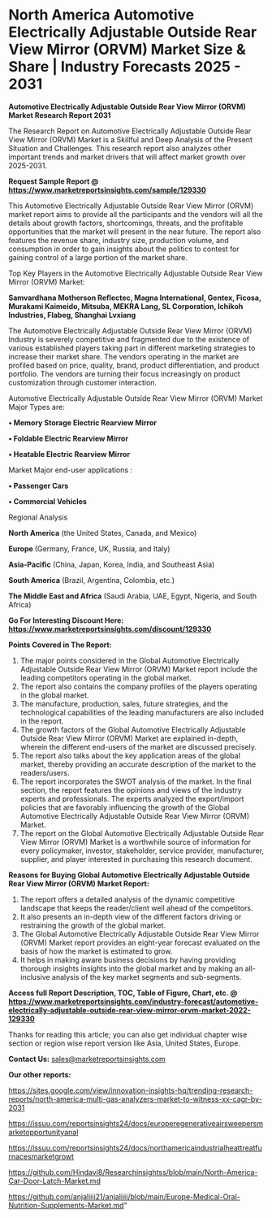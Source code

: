 # North America Automotive Electrically Adjustable Outside Rear View Mirror (ORVM) Market Size & Share | Industry Forecasts 2025 - 2031

<strong>Automotive Electrically Adjustable Outside Rear View Mirror (ORVM) Market Research Report 2031</strong>

The Research Report on Automotive Electrically Adjustable Outside Rear View Mirror (ORVM) Market is a Skillful and Deep Analysis of the Present Situation and Challenges. This research report also analyzes other important trends and market drivers that will affect market growth over 2025-2031.

<strong>Request Sample Report @ <a href=https://www.marketreportsinsights.com/sample/129330>https://www.marketreportsinsights.com/sample/129330</a></strong>

This Automotive Electrically Adjustable Outside Rear View Mirror (ORVM) market report aims to provide all the participants and the vendors will all the details about growth factors, shortcomings, threats, and the profitable opportunities that the market will present in the near future. The report also features the revenue share, industry size, production volume, and consumption in order to gain insights about the politics to contest for gaining control of a large portion of the market share.

Top Key Players in the Automotive Electrically Adjustable Outside Rear View Mirror (ORVM) Market:

<strong>Samvardhana Motherson Reflectec, Magna International, Gentex, Ficosa, Murakami Kaimeido, Mitsuba, MEKRA Lang, SL Corporation, Ichikoh Industries, Flabeg, Shanghai Lvxiang</strong>

The Automotive Electrically Adjustable Outside Rear View Mirror (ORVM) Industry is severely competitive and fragmented due to the existence of various established players taking part in different marketing strategies to increase their market share. The vendors operating in the market are profiled based on price, quality, brand, product differentiation, and product portfolio. The vendors are turning their focus increasingly on product customization through customer interaction.

Automotive Electrically Adjustable Outside Rear View Mirror (ORVM) Market Major Types are:

<strong>• Memory Storage Electric Rearview Mirror

• Foldable Electric Rearview Mirror

• Heatable Electric Rearview Mirror</strong>

Market Major end-user applications :

<strong>• Passenger Cars

• Commercial Vehicles</strong>

Regional Analysis

</u><strong><b>North America</b></strong> (the United States, Canada, and Mexico)

<strong><b>Europe </b></strong>(Germany, France, UK, Russia, and Italy)

<strong><b>Asia-Pacific</b></strong> (China, Japan, Korea, India, and Southeast Asia)

<strong><b>South America</b></strong> (Brazil, Argentina, Colombia, etc.)

<strong><b>The Middle East and Africa</b></strong> (Saudi Arabia, UAE, Egypt, Nigeria, and South Africa)

<strong>Go For Interesting Discount Here: <a href=https://www.marketreportsinsights.com/discount/129330>https://www.marketreportsinsights.com/discount/129330</a></strong>

<strong>Points Covered in The Report:</strong>
<ol>
  <li>The major points considered in the Global Automotive Electrically Adjustable Outside Rear View Mirror (ORVM) Market report include the leading competitors operating in the global market.</li>
  <li>The report also contains the company profiles of the players operating in the global market.</li>
  <li>The manufacture, production, sales, future strategies, and the technological capabilities of the leading manufacturers are also included in the report.</li>
  <li>The growth factors of the Global Automotive Electrically Adjustable Outside Rear View Mirror (ORVM) Market are explained in-depth, wherein the different end-users of the market are discussed precisely.</li>
  <li>The report also talks about the key application areas of the global market, thereby providing an accurate description of the market to the readers/users.</li>
  <li>The report incorporates the SWOT analysis of the market. In the final section, the report features the opinions and views of the industry experts and professionals. The experts analyzed the export/import policies that are favorably influencing the growth of the Global Automotive Electrically Adjustable Outside Rear View Mirror (ORVM) Market.</li>
  <li>The report on the Global Automotive Electrically Adjustable Outside Rear View Mirror (ORVM) Market is a worthwhile source of information for every policymaker, investor, stakeholder, service provider, manufacturer, supplier, and player interested in purchasing this research document.</li>
</ol>
<strong>Reasons for Buying Global Automotive Electrically Adjustable Outside Rear View Mirror (ORVM) Market Report:</strong>

<ol>
  <li>The report offers a detailed analysis of the dynamic competitive landscape that keeps the reader/client well ahead of the competitors.</li>
  <li>It also presents an in-depth view of the different factors driving or restraining the growth of the global market.</li>
  <li>The Global Automotive Electrically Adjustable Outside Rear View Mirror (ORVM) Market report provides an eight-year forecast evaluated on the basis of how the market is estimated to grow.</li>
  <li>It helps in making aware business decisions by having providing thorough insights insights into the global market and by making an all-inclusive analysis of the key market segments and sub-segments.</li>
</ol>
<strong>Access full Report Description, TOC, Table of Figure, Chart, etc. @ <a href=https://www.marketreportsinsights.com/industry-forecast/automotive-electrically-adjustable-outside-rear-view-mirror-orvm-market-2022-129330>https://www.marketreportsinsights.com/industry-forecast/automotive-electrically-adjustable-outside-rear-view-mirror-orvm-market-2022-129330</a></strong>


Thanks for reading this article; you can also get individual chapter wise section or region wise report version like Asia, United States, Europe.

<strong>Contact Us:</strong>
sales@marketreportsinsights.com

<strong>Our other reports:</strong>

<a href=https://sites.google.com/view/innovation-insights-hq/trending-research-reports/north-america-multi-gas-analyzers-market-to-witness-xx-cagr-by-2031>https://sites.google.com/view/innovation-insights-hq/trending-research-reports/north-america-multi-gas-analyzers-market-to-witness-xx-cagr-by-2031</a>

<a href=https://issuu.com/reportsinsights24/docs/europeregenerativeairsweepersmarketopportunityanal>https://issuu.com/reportsinsights24/docs/europeregenerativeairsweepersmarketopportunityanal</a>

<a href=https://issuu.com/reportsinsights24/docs/northamericaindustrialheattreatfurnacesmarketgrowt>https://issuu.com/reportsinsights24/docs/northamericaindustrialheattreatfurnacesmarketgrowt</a>

<a href=https://github.com/Hindavi8/Researchinsightss/blob/main/North-America-Car-Door-Latch-Market.md>https://github.com/Hindavi8/Researchinsightss/blob/main/North-America-Car-Door-Latch-Market.md</a>

<a href=https://github.com/anjaliiii21/anjaliiii/blob/main/Europe-Medical-Oral-Nutrition-Supplements-Market.md>https://github.com/anjaliiii21/anjaliiii/blob/main/Europe-Medical-Oral-Nutrition-Supplements-Market.md</a>"
